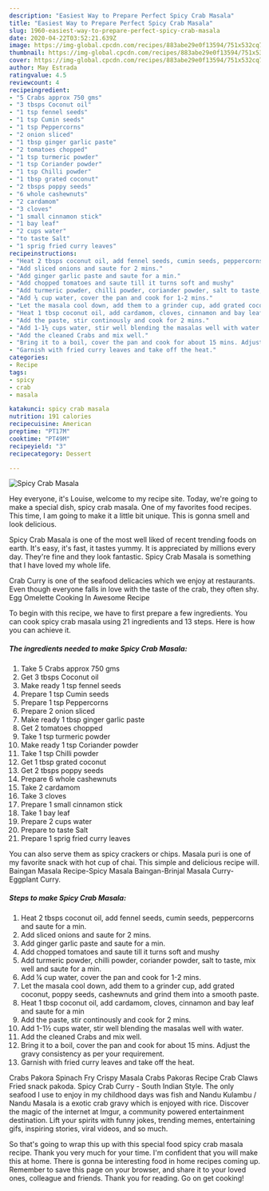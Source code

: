 ```yaml
---
description: "Easiest Way to Prepare Perfect Spicy Crab Masala"
title: "Easiest Way to Prepare Perfect Spicy Crab Masala"
slug: 1960-easiest-way-to-prepare-perfect-spicy-crab-masala
date: 2020-04-22T03:52:21.639Z
image: https://img-global.cpcdn.com/recipes/883abe29e0f13594/751x532cq70/spicy-crab-masala-recipe-main-photo.jpg
thumbnail: https://img-global.cpcdn.com/recipes/883abe29e0f13594/751x532cq70/spicy-crab-masala-recipe-main-photo.jpg
cover: https://img-global.cpcdn.com/recipes/883abe29e0f13594/751x532cq70/spicy-crab-masala-recipe-main-photo.jpg
author: May Estrada
ratingvalue: 4.5
reviewcount: 4
recipeingredient:
- "5 Crabs approx 750 gms"
- "3 tbsps Coconut oil"
- "1 tsp fennel seeds"
- "1 tsp Cumin seeds"
- "1 tsp Peppercorns"
- "2 onion sliced"
- "1 tbsp ginger garlic paste"
- "2 tomatoes chopped"
- "1 tsp turmeric powder"
- "1 tsp Coriander powder"
- "1 tsp Chilli powder"
- "1 tbsp grated coconut"
- "2 tbsps poppy seeds"
- "6 whole cashewnuts"
- "2 cardamom"
- "3 cloves"
- "1 small cinnamon stick"
- "1 bay leaf"
- "2 cups water"
- "to taste Salt"
- "1 sprig fried curry leaves"
recipeinstructions:
- "Heat 2 tbsps coconut oil, add fennel seeds, cumin seeds, peppercorns and saute for a min."
- "Add sliced onions and saute for 2 mins."
- "Add ginger garlic paste and saute for a min."
- "Add chopped tomatoes and saute till it turns soft and mushy"
- "Add turmeric powder, chilli powder, coriander powder, salt to taste, mix well and saute for a min."
- "Add ¼ cup water, cover the pan and cook for 1-2 mins."
- "Let the masala cool down, add them to a grinder cup, add grated coconut, poppy seeds, cashewnuts and grind them into a smooth paste."
- "Heat 1 tbsp coconut oil, add cardamom, cloves, cinnamon and bay leaf and saute for a min"
- "Add the paste, stir continously and cook for 2 mins."
- "Add 1-1½ cups water, stir well blending the masalas well with water."
- "Add the cleaned Crabs and mix well."
- "Bring it to a boil, cover the pan and cook for about 15 mins. Adjust the gravy consistency as per your requirement."
- "Garnish with fried curry leaves and take off the heat."
categories:
- Recipe
tags:
- spicy
- crab
- masala

katakunci: spicy crab masala 
nutrition: 191 calories
recipecuisine: American
preptime: "PT17M"
cooktime: "PT49M"
recipeyield: "3"
recipecategory: Dessert

---
```



![Spicy Crab Masala](https://img-global.cpcdn.com/recipes/883abe29e0f13594/751x532cq70/spicy-crab-masala-recipe-main-photo.jpg)

Hey everyone, it's Louise, welcome to my recipe site. Today, we're going to make a special dish, spicy crab masala. One of my favorites food recipes. This time, I am going to make it a little bit unique. This is gonna smell and look delicious.

Spicy Crab Masala is one of the most well liked of recent trending foods on earth. It's easy, it's fast, it tastes yummy. It is appreciated by millions every day. They're fine and they look fantastic. Spicy Crab Masala is something that I have loved my whole life.

Crab Curry is one of the seafood delicacies which we enjoy at restaurants. Even though everyone falls in love with the taste of the crab, they often shy. Egg Omelette Cooking In Awesome Recipe


To begin with this recipe, we have to first prepare a few ingredients. You can cook spicy crab masala using 21 ingredients and 13 steps. Here is how you can achieve it.

<!--inarticleads1-->

##### The ingredients needed to make Spicy Crab Masala:

1. Take 5 Crabs approx 750 gms
1. Get 3 tbsps Coconut oil
1. Make ready 1 tsp fennel seeds
1. Prepare 1 tsp Cumin seeds
1. Prepare 1 tsp Peppercorns
1. Prepare 2 onion sliced
1. Make ready 1 tbsp ginger garlic paste
1. Get 2 tomatoes chopped
1. Take 1 tsp turmeric powder
1. Make ready 1 tsp Coriander powder
1. Take 1 tsp Chilli powder
1. Get 1 tbsp grated coconut
1. Get 2 tbsps poppy seeds
1. Prepare 6 whole cashewnuts
1. Take 2 cardamom
1. Take 3 cloves
1. Prepare 1 small cinnamon stick
1. Take 1 bay leaf
1. Prepare 2 cups water
1. Prepare to taste Salt
1. Prepare 1 sprig fried curry leaves


You can also serve them as spicy crackers or chips. Masala puri is one of my favorite snack with hot cup of chai. This simple and delicious recipe will. Baingan Masala Recipe-Spicy Masala Baingan-Brinjal Masala Curry-Eggplant Curry. 

<!--inarticleads2-->

##### Steps to make Spicy Crab Masala:

1. Heat 2 tbsps coconut oil, add fennel seeds, cumin seeds, peppercorns and saute for a min.
1. Add sliced onions and saute for 2 mins.
1. Add ginger garlic paste and saute for a min.
1. Add chopped tomatoes and saute till it turns soft and mushy
1. Add turmeric powder, chilli powder, coriander powder, salt to taste, mix well and saute for a min.
1. Add ¼ cup water, cover the pan and cook for 1-2 mins.
1. Let the masala cool down, add them to a grinder cup, add grated coconut, poppy seeds, cashewnuts and grind them into a smooth paste.
1. Heat 1 tbsp coconut oil, add cardamom, cloves, cinnamon and bay leaf and saute for a min
1. Add the paste, stir continously and cook for 2 mins.
1. Add 1-1½ cups water, stir well blending the masalas well with water.
1. Add the cleaned Crabs and mix well.
1. Bring it to a boil, cover the pan and cook for about 15 mins. Adjust the gravy consistency as per your requirement.
1. Garnish with fried curry leaves and take off the heat.


Crabs Pakora Spinach Fry Crispy Masala Crabs Pakoras Recipe Crab Claws Fried snack pakoda. Spicy Crab Curry - South Indian Style. The only seafood I use to enjoy in my childhood days was fish and Nandu Kulambu / Nandu Masala is a exotic crab gravy which is enjoyed with rice. Discover the magic of the internet at Imgur, a community powered entertainment destination. Lift your spirits with funny jokes, trending memes, entertaining gifs, inspiring stories, viral videos, and so much. 

So that's going to wrap this up with this special food spicy crab masala recipe. Thank you very much for your time. I'm confident that you will make this at home. There is gonna be interesting food in home recipes coming up. Remember to save this page on your browser, and share it to your loved ones, colleague and friends. Thank you for reading. Go on get cooking!
